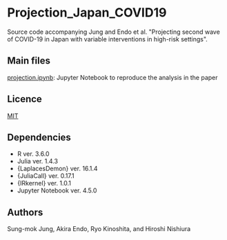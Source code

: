 # Projection_Japan_COVID19
Source code accompanying Jung and Endo et al. "Projecting second wave of COVID-19 in Japan with variable interventions in high-risk settings". 

## Main files
[projection.ipynb](https://github.com/SungmokJung/Projection_Japan_COVID19/blob/master/projection.ipynb): Jupyter Notebook to reproduce the analysis in the paper

## Licence
[MIT](https://github.com/SungmokJung/Projection_Japan_COVID19/blob/master/LICENSE)

## Dependencies
* R ver. 3.6.0
* Julia ver. 1.4.3
* {LaplacesDemon} ver. 16.1.4
* {JuliaCall} ver. 0.17.1
* {IRkernel} ver. 1.0.1
* Jupyter Notebook ver. 4.5.0

## Authors
Sung-mok Jung, Akira Endo, Ryo Kinoshita, and Hiroshi Nishiura
